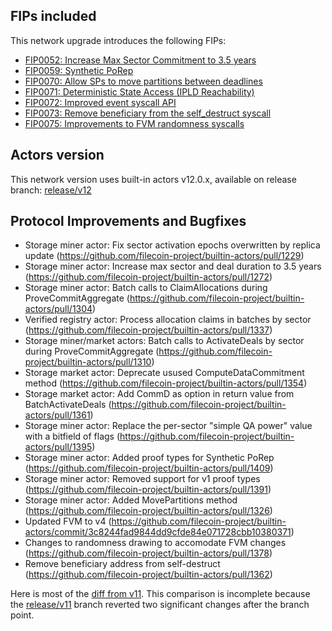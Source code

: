## FIPs included

This network upgrade introduces the following FIPs:

- [FIP0052: Increase Max Sector Commitment to 3.5 years](https://github.com/filecoin-project/FIPs/blob/master/FIPS/fip-0052.md)
- [FIP0059: Synthetic PoRep](https://github.com/filecoin-project/FIPs/blob/master/FIPS/fip-0059.md)
- [FIP0070: Allow SPs to move partitions between deadlines](https://github.com/filecoin-project/FIPs/blob/master/FIPS/fip-0070.md)
- [FIP0071: Deterministic State Access (IPLD Reachability)](https://github.com/filecoin-project/FIPs/blob/master/FIPS/fip-0071.md)
- [FIP0072: Improved event syscall API](https://github.com/filecoin-project/FIPs/blob/master/FIPS/fip-0072.md) 
- [FIP0073: Remove beneficiary from the self_destruct syscall](https://github.com/filecoin-project/FIPs/blob/master/FIPS/fip-0073.md)
- [FIP0075: Improvements to FVM randomness syscalls](https://github.com/filecoin-project/FIPs/blob/master/FIPS/fip-0075.md)


## Actors version

This network version uses built-in actors v12.0.x,
available on release branch: [release/v12](https://github.com/filecoin-project/builtin-actors/tree/release/v12)


## Protocol Improvements and Bugfixes

- Storage miner actor: Fix sector activation epochs overwritten by replica update (https://github.com/filecoin-project/builtin-actors/pull/1229)
- Storage miner actor: Increase max sector and deal duration to 3.5 years (https://github.com/filecoin-project/builtin-actors/pull/1272)
- Storage miner actor: Batch calls to ClaimAllocations during ProveCommitAggregate (https://github.com/filecoin-project/builtin-actors/pull/1304)
- Verified registry actor: Process allocation claims in batches by sector (https://github.com/filecoin-project/builtin-actors/pull/1337)
- Storage miner/market actors: Batch calls to ActivateDeals by sector during ProveCommitAggregate (https://github.com/filecoin-project/builtin-actors/pull/1310)
- Storage market actor: Deprecate usused ComputeDataCommitment method (https://github.com/filecoin-project/builtin-actors/pull/1354)
- Storage market actor: Add CommD as option in return value from BatchActivateDeals (https://github.com/filecoin-project/builtin-actors/pull/1361)
- Storage miner actor: Replace the per-sector "simple QA power" value with a bitfield of flags (https://github.com/filecoin-project/builtin-actors/pull/1395)
- Storage miner actor: Added proof types for Synthetic PoRep (https://github.com/filecoin-project/builtin-actors/pull/1409)
- Storage miner actor: Removed support for v1 proof types (https://github.com/filecoin-project/builtin-actors/pull/1391)
- Storage miner actor: Added MovePartitions method (https://github.com/filecoin-project/builtin-actors/pull/1326)
- Updated FVM to v4 (https://github.com/filecoin-project/builtin-actors/commit/3c8244fad9844dd9cfde84e071728cbb10380371)
- Changes to randomness drawing to accomodate FVM changes (https://github.com/filecoin-project/builtin-actors/pull/1378)
- Remove beneficiary address from self-destruct (https://github.com/filecoin-project/builtin-actors/pull/1362)

Here is most of the [diff from v11](https://github.com/filecoin-project/builtin-actors/compare/release/v11...release/v12).
This comparison is incomplete because the [release/v11](https://github.com/filecoin-project/builtin-actors/commits/release/v11) branch reverted two significant changes after the branch point.
